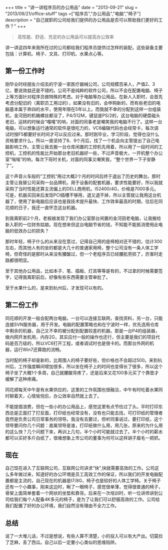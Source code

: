 +++
title = "讲一讲程序员的办公用品"
date = "2013-09-21"
slug = "2013/09/21/office-stuff"
tags =["程序员","办公用品","电脑","椅子"]
description = "自己就职的公司给我们提供的办公用品是否可以帮助我们更好的工作？"
+++
> 高性能、舒适、充足的办公用品可以提高办公效率

讲一讲这四年来我所在过的公司都给我们程序员提供过怎样的装配，这些装备主要包括：计算机、椅子、文具、打印机、水果点心等。

## 第一份工作时

刚毕业时经朋友介绍去的宁波一家医疗器械公司，公司规模百来人，产值2、3亿，要说效益还是不错的。公司不是纯粹的软件公司，所以不会在配置电脑、椅子上等方面针对程序员做特殊的考虑。对于电脑等办公用品，在新人入职时，会首先考虑分配旧的（离职员工用过的），如果没有旧的，会申购新的，而有些老旧的电脑基本属于奔四的水平，使用年限在5年以上。而我就不幸的分配到这样一台组装机，金河田的机箱螺丝都没了，P4/512M，键鼠是PS/2的，这台电脑的硬盘磁头老旧，运转的时候会“嘎嘎”的响，对面的同事老是嘲笑我的电脑不行了。这样一台电脑，可以想象运行通常的软件是很吃力的，VC6编辑代码也会经常卡，每次调试时按F5都要好长时间才可以反应过来。那时刚毕业，学习阶段，觉得也没什么资格要求什么，所以一直坚持了8、9个月后，找了一个机会向主管提出了自己电脑影响工作。主管让我去搬一台仓库闲置的工控机先用着，所以用了一段时间的工控机，工控机的性能比开始那台老旧机器好一些，不过声音极大，一开机整个办公室“嗡嗡”的响，每次下班时关机，对面的同事又嘲笑我，“整个世界一下子安静了”。

这个声音火车般的”工控机“用过大概2个月的时间后终于退出了历史的舞台。那时主管让我替公司采购一台品牌机，用于设备的配套机器，要求性能要好，所以我就采购了当时性能还算主流偏上的DELL商用机，I52400/4G，价格是7000多元。可是，机器买回来后发现PCI插槽不够用，退又退不掉，所以主管就让我用这台机器了，使用了新电脑后应该也是我技术提升最快、工作效率最高的时期，往后在同花顺的日子，我还一直怀念这台机器。

到我离职前2个月，老板娘发现了我们办公室那台闲置的金河田老电脑，让我搬给新入职的一位财务姑娘。现在想来但这台电脑节省的钱，不知能不能抵消使用此电脑的低效办公的损失？

那时年轻，椅子什么的从来没在意过，记得自己用的座椅相对还不错的，估计300左右，而其他人有的坐的都是大几十的普通家用椅，整个公司没有一条人体工学椅，但奇怪的是那时从来没有腰酸过，但一个老程序员已经腰肌劳损了，厉害时走路都很明显。

至于其他办公用品，比如本子、笔、插板、灯具等等是有的，不过拿的时候需要签字，记得我离职前后，好像有些东西需要主管审批了。

至于水果什么的，是来到杭州后，才发现可以有的。

## 第二份工作
同花顺的开发一般会配两台电脑，一台可以连接互联网，查找资料，另一台，只能连接SVN服务器，用于开发。电脑的配置策略也和在宁波时一样，优先选用仓库中剩余的机器，自己又不幸的被分配到配置较差的机器。那是一台P4的组装器，做内网开发机用，内存2G，其实应付一般的操作也还行，但主要是我们的项目代码是百万级的，所以VC6打开工程，或者调试时也是很卡的。而那台外网的机器，运行Win7还算跑的流畅。

当时配的椅子却是新的，比周围人的椅子要好些，但价格也不会超过500。来到杭州后，工作强度瞬间增加很多，所以坐在椅子上的时间也变得长了很多，所以这个椅子坐了大概1个多周，自己就腰酸背疼了，还是后来又花100多元买了个靠垫才缓解了这种疼痛。

同花顺每天中午是有水果供应的，这里的工作氛围也很融洽，中午有时吃着水果同时聊着天，心情愉悦后，办公效率自然就上去了。

不能提倡浪费，但在一些小的办公用品上，感觉这里有点节俭过了头。平时打印东西总是正面打了打反面，打印纸也经常没有，没有也只能去找，可打印纸的管理者竟然是负责公司日常事务的领导。我没有去要过，但听同事说过，要打印纸，这个领导要问你几个问题：直属领导是谁，打印纸做什么用，用几张，原来的为什么用的这么快？几个问题下来，再训上几句，半个小时可能就过去了。半个小时的薪水都可以买好多斤白纸了，很难想象上市公司的董事为何可以这样胡子眉毛一把抓。

## 现在
自己现在进入了互联网公司，互联网公司讲求“快",快就需要高效的工作。公司这么多年做过来，知道好的办公环境是员工高效工作的保证，所以我们的开发电脑配置都是主流的，自己现在的机器是I7/8G，椅子也是较好的人体工学椅。关于椅子还有一个小趣事，刚来这边时，瞅了一眼椅子，感觉很单薄，觉得很普通的椅子，骨架上面简单套着一个网状的坐垫和靠背。后来在一次培训时，听一位讲师讲到公司给我们每个人配备4K多元的椅子，是为了让我们可以舒服高效的工作。公司给我们配置了好的办公环境，我们自然没有理由不全力工作。

## 总结
说了一大堆儿话，不过是想说，有些人算不清楚，小的投入可以有大产出。切莫捡了芝麻，丢了西瓜。自己以后一定要小心类似的思维陷阱。
